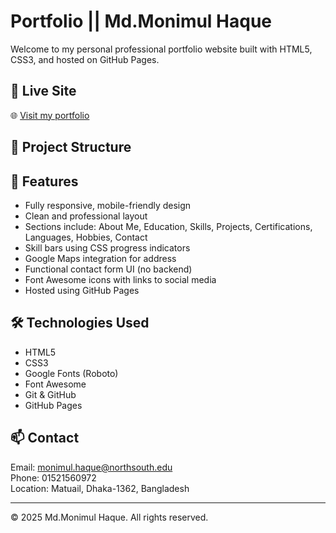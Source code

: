 
# Portfolio || Md.Monimul Haque

Welcome to my personal professional portfolio website built with HTML5, CSS3, and hosted on GitHub Pages.

## 🚀 Live Site

🌐 [Visit my portfolio](https://monimulhaque.github.io/portfolio_html/)  


## 📁 Project Structure

## 📌 Features

- Fully responsive, mobile-friendly design
- Clean and professional layout
- Sections include: About Me, Education, Skills, Projects, Certifications, Languages, Hobbies, Contact
- Skill bars using CSS progress indicators
- Google Maps integration for address
- Functional contact form UI (no backend)
- Font Awesome icons with links to social media
- Hosted using GitHub Pages

## 🛠️ Technologies Used

- HTML5
- CSS3
- Google Fonts (Roboto)
- Font Awesome
- Git & GitHub
- GitHub Pages

## 📫 Contact

Email: monimul.haque@northsouth.edu  
Phone: 01521560972  
Location: Matuail, Dhaka-1362, Bangladesh

---

© 2025 Md.Monimul Haque. All rights reserved.

